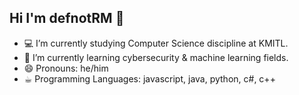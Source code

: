 ## Hi I'm defnotRM 👋

- 💻 I’m currently studying Computer Science discipline at KMITL.
- 🌱 I’m currently learning cybersecurity & machine learning fields.
- 😄 Pronouns: he/him
- ☕︎ Programming Languages: javascript, java, python, c#, c++

